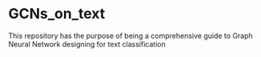 # GCNs_on_text
This repository has the purpose of being a comprehensive guide to Graph Neural Network designing for text classification
